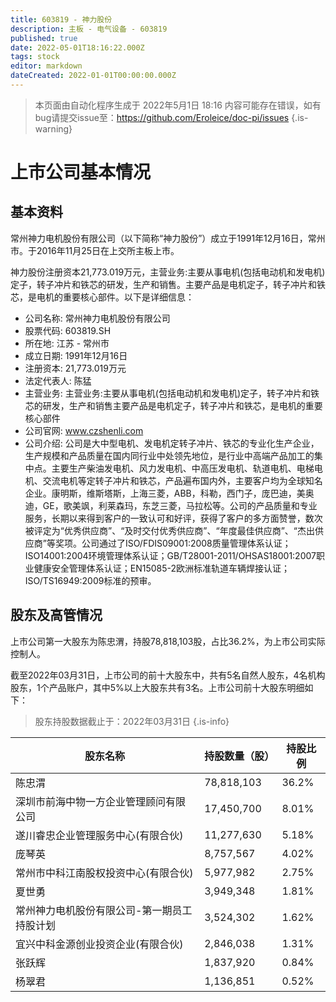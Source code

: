 ```yaml
---
title: 603819 - 神力股份
description: 主板 - 电气设备 - 603819
published: true
date: 2022-05-01T18:16:22.000Z
tags: stock
editor: markdown
dateCreated: 2022-01-01T00:00:00.000Z
---
```


> 本页面由自动化程序生成于 2022年5月1日 18:16
> 内容可能存在错误，如有bug请提交issue至：https://github.com/Eroleice/doc-pi/issues
{.is-warning}

# 上市公司基本情况

## 基本资料

常州神力电机股份有限公司（以下简称“神力股份”）成立于1991年12月16日，常州市。于2016年11月25日在上交所主板上市。

神力股份注册资本21,773.019万元，主营业务:主要从事电机(包括电动机和发电机)定子，转子冲片和铁芯的研发，生产和销售。主要产品是电机定子，转子冲片和铁芯，是电机的重要核心部件。以下是详细信息：

- 公司名称: 常州神力电机股份有限公司
- 股票代码: 603819.SH
- 所在地: 江苏 - 常州市
- 成立日期: 1991年12月16日
- 注册资本: 21,773.019万元
- 法定代表人: 陈猛
- 主营业务: 主营业务:主要从事电机(包括电动机和发电机)定子，转子冲片和铁芯的研发，生产和销售主要产品是电机定子，转子冲片和铁芯，是电机的重要核心部件
- 公司官网: www.czshenli.com
- 公司介绍: 公司是大中型电机、发电机定转子冲片、铁芯的专业化生产企业，生产规模和产品质量在国内同行业中处领先地位，是行业中高端产品加工的集中点。主要生产柴油发电机、风力发电机、中高压发电机、轨道电机、电梯电机、交流电机等定转子冲片和铁芯，产品遍布国内外，主要客户均为全球知名企业。康明斯，维斯塔斯，上海三菱，ABB，科勒，西门子，庞巴迪，美奥迪，GE，歌美飒，利莱森玛，东芝三菱，马拉松等。公司的产品质量和专业服务，长期以来得到客户的一致认可和好评，获得了客户的多方面赞誉，数次被评定为“优秀供应商”、“及时交付优秀供应商”、“年度最佳供应商”、“杰出供应商”等奖项。公司通过了ISO/FDIS09001:2008质量管理体系认证；ISO14001:2004环境管理体系认证；GB/T28001-2011/OHSAS18001:2007职业健康安全管理体系认证；EN15085-2欧洲标准轨道车辆焊接认证；ISO/TS16949:2009标准的预审。


## 股东及高管情况

上市公司第一大股东为陈忠渭，持股78,818,103股，占比36.2%，为上市公司实际控制人。

截至2022年03月31日，上市公司的前十大股东中，共有5名自然人股东，4名机构股东，1个产品账户，其中5%以上大股东共有3名。上市公司前十大股东明细如下：

> 股东持股数据截止于：2022年03月31日
{.is-info}

| 股东名称 | 持股数量（股） | 持股比例 |
| --- | --- | --- |
| 陈忠渭 | 78,818,103 | 36.2% |
| 深圳市前海中物一方企业管理顾问有限公司 | 17,450,700 | 8.01% |
| 遂川睿忠企业管理服务中心(有限合伙) | 11,277,630 | 5.18% |
| 庞琴英 | 8,757,567 | 4.02% |
| 常州市中科江南股权投资中心(有限合伙) | 5,977,982 | 2.75% |
| 夏世勇 | 3,949,348 | 1.81% |
| 常州神力电机股份有限公司-第一期员工持股计划 | 3,524,302 | 1.62% |
| 宜兴中科金源创业投资企业(有限合伙) | 2,846,038 | 1.31% |
| 张跃辉 | 1,837,920 | 0.84% |
| 杨翠君 | 1,136,851 | 0.52% |





